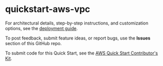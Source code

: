 # quickstart-aws-vpc

For architectural details, step-by-step instructions, and customization options, see the [deployment guide](https://fwd.aws/9VdxN).

To post feedback, submit feature ideas, or report bugs, use the **Issues** section of this GitHub repo.

To submit code for this Quick Start, see the [AWS Quick Start Contributor's Kit](https://aws-quickstart.github.io/).
